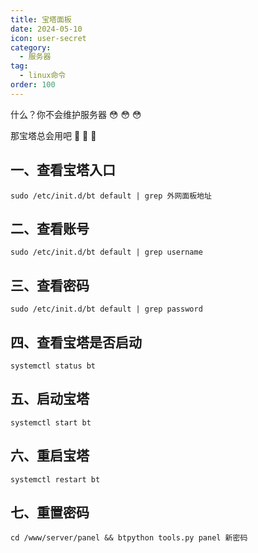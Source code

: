 ```yaml
---
title: 宝塔面板
date: 2024-05-10
icon: user-secret
category:
  - 服务器
tag:
  - linux命令
order: 100
---
```


什么？你不会维护服务器 :flushed: :flushed: :flushed:

那宝塔总会用吧 :muscle: :muscle: :muscle:

<!-- more -->

## 一、查看宝塔入口

`sudo /etc/init.d/bt default | grep 外网面板地址`

## 二、查看账号

`sudo /etc/init.d/bt default | grep username`

## 三、查看密码

`sudo /etc/init.d/bt default | grep password`

## 四、查看宝塔是否启动

`systemctl status bt`

## 五、启动宝塔

`systemctl start bt`

## 六、重启宝塔

`systemctl restart bt`

## 七、重置密码

`cd /www/server/panel && btpython tools.py panel 新密码`
